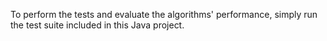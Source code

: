 To perform the tests and evaluate the algorithms' performance, simply run the test suite included in this Java project.
